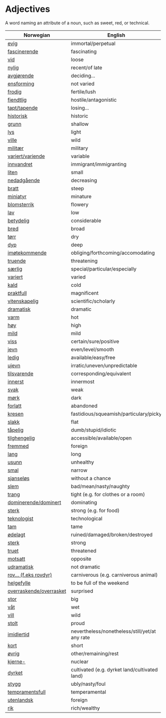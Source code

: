 # Adjectives

A word naming an attribute of a noun, such as sweet, red, or technical.

| Norwegian | English |
| --- | --- |
| [evig](https://www.ordnett.no/search?language=no&phrase=evig) | immortal/perpetual |
| [fascinerende](https://www.ordnett.no/search?language=no&phrase=fascinerende) | fascinating |
| [vid](https://www.ordnett.no/search?language=no&phrase=vid) | loose |
| [nylig](https://www.ordnett.no/search?language=no&phrase=nylig) | recent/of late |
| [avgjørende](https://www.ordnett.no/search?language=no&phrase=avgjørende) | deciding... |
| [ensforming](https://www.ordnett.no/search?language=no&phrase=ensforming) | not varied |
| [frodig](https://www.ordnett.no/search?language=no&phrase=frodig) | fertile/lush |
| [fiendtlig](https://www.ordnett.no/search?language=no&phrase=fiendtlig) | hostile/antagonistic |
| [tapt/tapende](https://www.ordnett.no/search?language=no&phrase=tapt/tapende) | losing... |
| [historisk](https://www.ordnett.no/search?language=no&phrase=historisk) | historic |
| [grunn](https://www.ordnett.no/search?language=no&phrase=grunn) | shallow |
| [lys](https://www.ordnett.no/search?language=no&phrase=lys) | light |
| [ville](https://www.ordnett.no/search?language=no&phrase=ville) | wild |
| [militær](https://www.ordnett.no/search?language=no&phrase=militær) | military |
| [variert/variende](https://www.ordnett.no/search?language=no&phrase=variert/variende) | variable |
| [innvandret](https://www.ordnett.no/search?language=no&phrase=innvandret) | immigrant/immigranting |
| [liten](https://www.ordnett.no/search?language=no&phrase=liten) | small |
| [nedadgående](https://www.ordnett.no/search?language=no&phrase=nedadgående) | decreasing |
| [bratt](https://www.ordnett.no/search?language=no&phrase=bratt) | steep |
| [miniatyr](https://www.ordnett.no/search?language=no&phrase=miniatyr) | minature |
| [blomsterrik](https://www.ordnett.no/search?language=no&phrase=blomsterrik) | flowery |
| [lav](https://www.ordnett.no/search?language=no&phrase=lav) | low |
| [betydelig](https://www.ordnett.no/search?language=no&phrase=betydelig) | considerable |
| [bred](https://www.ordnett.no/search?language=no&phrase=bred) | broad |
| [tørr](https://www.ordnett.no/search?language=no&phrase=tørr) | dry |
| [dyp](https://www.ordnett.no/search?language=no&phrase=dyp) | deep |
| [imøtekommende](https://www.ordnett.no/search?language=no&phrase=imøtekommende) | obliging/forthcoming/accomodating |
| [truende](https://www.ordnett.no/search?language=no&phrase=truende) | threatening |
| [særlig](https://www.ordnett.no/search?language=no&phrase=særlig) | special/particular/especially |
| [variert](https://www.ordnett.no/search?language=no&phrase=variert) | varied |
| [kald](https://www.ordnett.no/search?language=no&phrase=kald) | cold |
| [praktfull](https://www.ordnett.no/search?language=no&phrase=praktfull) | magnificent |
| [vitenskapelig](https://www.ordnett.no/search?language=no&phrase=vitenskapelig) | scientific/scholarly |
| [dramatisk](https://www.ordnett.no/search?language=no&phrase=dramatisk) | dramatic |
| [varm](https://www.ordnett.no/search?language=no&phrase=varm) | hot |
| [høy](https://www.ordnett.no/search?language=no&phrase=høy) | high |
| [mild](https://www.ordnett.no/search?language=no&phrase=mild) | mild |
| [viss](https://www.ordnett.no/search?language=no&phrase=viss) | certain/sure/positive |
| [jevn](https://www.ordnett.no/search?language=no&phrase=jevn) | even/level/smooth |
| [ledig](https://www.ordnett.no/search?language=no&phrase=ledig) | available/easy/free |
| [ujevn](https://www.ordnett.no/search?language=no&phrase=ujevn) | irratic/uneven/unpredictable |
| [tilsvarende](https://www.ordnett.no/search?language=no&phrase=tilsvarende) | corresponding/equivalent |
| [innerst](https://www.ordnett.no/search?language=no&phrase=innerst) | innermost |
| [svak](https://www.ordnett.no/search?language=no&phrase=svak) | weak |
| [mørk](https://www.ordnett.no/search?language=no&phrase=mørk) | dark |
| [forlatt](https://www.ordnett.no/search?language=no&phrase=forlatt) | abandoned |
| [kresen](https://www.ordnett.no/search?language=no&phrase=kresen) | fastidious/squeamish/particulary/picky |
| [slakk](https://www.ordnett.no/search?language=no&phrase=slakk) | flat |
| [tåpelig](https://www.ordnett.no/search?language=no&phrase=tåpelig) | dumb/stupid/idiotic |
| [tilghengelig](https://www.ordnett.no/search?language=no&phrase=tilghengelig) | accessible/available/open |
| [fremmed](https://www.ordnett.no/search?language=no&phrase=fremmed) | foreign |
| [lang](https://www.ordnett.no/search?language=no&phrase=lang) | long |
| [usunn](https://www.ordnett.no/search?language=no&phrase=usunn) | unhealthy |
| [smal](https://www.ordnett.no/search?language=no&phrase=smal) | narrow |
| [sjanseløs](https://www.ordnett.no/search?language=no&phrase=sjanseløs) | without a chance |
| [slem](https://www.ordnett.no/search?language=no&phrase=slem) | bad/mean/nasty/naughty |
| [trang](https://www.ordnett.no/search?language=no&phrase=trang) | tight (e.g. for clothes or a room) |
| [dominerende/dominert](https://www.ordnett.no/search?language=no&phrase=dominerende/dominert) | dominating |
| [sterk](https://www.ordnett.no/search?language=no&phrase=sterk) | strong (e.g. for food) |
| [teknologist](https://www.ordnett.no/search?language=no&phrase=teknologist) | technological |
| [tam](https://www.ordnett.no/search?language=no&phrase=tam) | tame |
| [ødelagt](https://www.ordnett.no/search?language=no&phrase=ødelagt) | ruined/damaged/broken/destroyed |
| [sterk](https://www.ordnett.no/search?language=no&phrase=sterk) | strong |
| [truet](https://www.ordnett.no/search?language=no&phrase=truet) | threatened |
| [motsatt](https://www.ordnett.no/search?language=no&phrase=motsatt) | opposite |
| [udramatisk](https://www.ordnett.no/search?language=no&phrase=udramatisk) | not dramatic |
| [rov... (f.eks rovdyr)](https://www.ordnett.no/search?language=no&phrase=rov...%20(f.eks%20rovdyr)) | carniverous (e.g. carniverous animal) |
| [helgefylle](https://www.ordnett.no/search?language=no&phrase=helgefylle) | to be full of the weekend |
| [overraskende/overrasket](https://www.ordnett.no/search?language=no&phrase=overraskende/overrasket) | surprised |
| [stor](https://www.ordnett.no/search?language=no&phrase=stor) | big |
| [våt](https://www.ordnett.no/search?language=no&phrase=våt) | wet |
| [vill](https://www.ordnett.no/search?language=no&phrase=vill) | wild |
| [stolt](https://www.ordnett.no/search?language=no&phrase=stolt) | proud |
| [imidlertid](https://www.ordnett.no/search?language=no&phrase=imidlertid) | nevertheless/nonetheless/still/yet/at any rate |
| [kort](https://www.ordnett.no/search?language=no&phrase=kort) | short |
| [øvrig](https://www.ordnett.no/search?language=no&phrase=øvrig) | other/remaining/rest |
| [kjerne-](https://www.ordnett.no/search?language=no&phrase=kjerne-) | nuclear |
| [dyrket](https://www.ordnett.no/search?language=no&phrase=dyrket) | cultivated (e.g. dyrket land/cultivated land) |
| [stygg](https://www.ordnett.no/search?language=no&phrase=stygg) | ubly/nasty/foul |
| [tempramentsfull](https://www.ordnett.no/search?language=no&phrase=tempramentsfull) | temperamental |
| [utenlandsk](https://www.ordnett.no/search?language=no&phrase=utenlandsk) | foreign |
| [rik](https://www.ordnett.no/search?language=no&phrase=rik) | rich/wealthy |


